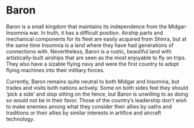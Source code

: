 # Baron

Baron is a small kingdom that maintains its independence from the Midgar-Insomnia war. In truth, it has a difficult position. Airship parts and mechanical components for its fleet are easily acquired from Shinra, but at the same time Insomnia is a land where they have had generations of connections with. Nevertheless, Baron is a rustic, beautiful land with artistically-built airships that are seen as the most enjoyable to fly on trips. They also have a sizable flying navy and were the first country to adopt flying machines into their military forces.

Currently, Baron remains quite neutral to both Midgar and Insomnia, but trades and visits both nations actively. Some on both sides feel they should ‘pick a side’ and stop sitting on the fence, but Baron is unwilling to as doing so would not be in their favor. Those of the country’s leadership don’t wish to make enemies among what they consider their allies by oaths and traditions or their allies by similar interests in artifice and aircraft technology.

